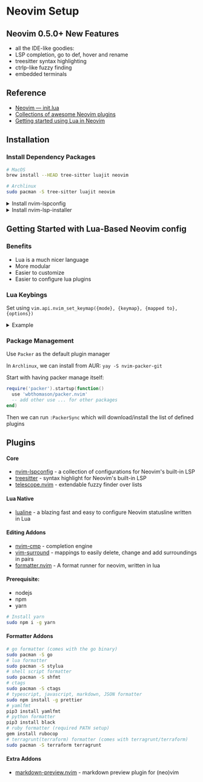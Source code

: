 # Neovim Setup

## Neovim 0.5.0+ New Features

- all the IDE-like goodies:
- LSP completion, go to def, hover and rename
- treesitter syntax highlighting
- ctrlp-like fuzzy finding
- embedded terminals

## Reference

- [Neovim — init.lua](https://ichi.pro/neovim-init-lua-255152448823344)
- [Collections of awesome Neovim plugins](https://github.com/rockerBOO/awesome-neovim)
- [Getting started using Lua in Neovim](https://github.com/nanotee/nvim-lua-guide)

## Installation

### Install Dependency Packages

```bash
# MacOS
brew install --HEAD tree-sitter luajit neovim

# Archlinux
sudo pacman -S tree-sitter luajit neovim
```

<details><summary>Install nvim-lspconfig</summary>
</br>

reference: https://github.com/neovim/nvim-lspconfig

</details>

<details><summary>Install nvim-lsp-installer</summary>
</br>

reference: https://github.com/williamboman/nvim-lsp-installer

</details>

## Getting Started with Lua-Based Neovim config

### Benefits

- Lua is a much nicer language
- More modular
- Easier to customize
- Easier to configure lua plugins

### Lua Keybings

Set using `vim.api.nvim_set_keymap({mode}, {keymap}, {mapped to}, {options})`

<details><summary>Example</summary>
</br>

```vim
" Ctrl-s to Save
nmap <c-s> :w<CR>
imap <C-s> <Esc>:w<CR>a

" Ctrl+hjkl to navigate splits
nnoremap <c-h> <c-w>h
nnoremap <c-j> <c-w>j
nnoremap <c-k> <c-w>k
nnoremap <c-l> <c-w>l
```

Now converted to

```lua
local keymap = vim.api.nvim_set_keymap
keymap('n', '<c-s>', ':w<CR>', {})
keymap('i', '<c-s>', ':<Esc>:w<CR>a', {})

local opts = {noremap = true}
keymap('n', '<c-h>', '<c-w>h', opts)
keymap('n', '<c-j>', '<c-w>j', opts)
keymap('n', '<c-k>', '<c-w>k', opts)
keymap('n', '<c-l>', '<c-w>l', opts)
```

</details>

### Package Management

Use `Packer` as the default plugin manager

In `Archlinux`, we can install from AUR: `yay -S nvim-packer-git`

Start with having packer manage itself:

```lua
require('packer').startup(function()
  use 'wbthomason/packer.nvim'
  -- add other use ... for other packages
end)
```

Then we can run `:PackerSync` which will download/install the list of defined plugins

## Plugins

#### Core

- [nvim-lspconfig](https://github.com/neovim/nvim-lspconfig) - a collection of configurations for Neovim's built-in LSP
- [treesitter](https://github.com/nvim-treesitter/nvim-treesitter) - syntax highlight for Neovim's built-in LSP
- [telescope.nvim](https://github.com/nvim-telescope/telescope.nvim) - extendable fuzzy finder over lists

#### Lua Native

- [lualine](https://github.com/nvim-lualine/lualine.nvim) - a blazing fast and easy to configure Neovim statusline written in Lua

#### Editing Addons

- [nvim-cmp](https://github.com/hrsh7th/nvim-cmp) - completion engine
- [vim-surround](https://github.com/tpope/vim-surround) - mappings to easily delete, change and add surroundings in pairs
- [formatter.nvim](https://github.com/mhartington/formatter.nvim) - A format runner for neovim, written in lua

#### Prerequisite:

- nodejs
- npm
- yarn

```bash
# Install yarn
sudo npm i -g yarn
```

#### Formatter Addons

```bash
# go formatter (comes with the go binary)
sudo pacman -S go
# lua formatter
sudo pacman -S stylua
# shell script formatter
sudo pacman -S shfmt
# ctags
sudo pacman -S ctags
# typescript, javascript, markdown, JSON formatter
sudo npm install -g prettier
# yamlfmt
pip3 install yamlfmt
# python formatter
pip3 install black
# ruby formatter (required PATH setup)
gem install rubocop
# terragrunt(terraform) formatter (comes with terragrunt/terraform)
sudo pacman -S terraform terragrunt
```

#### Extra Addons

- [markdown-preview.nvim](https://github.com/iamcco/markdown-preview.nvim) - markdown preview plugin for (neo)vim
